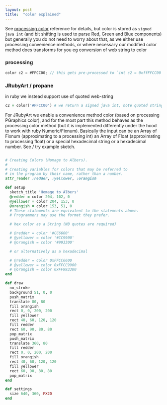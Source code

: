 ```yaml
---
layout: post
title:  "color explained"
---
```

See [processing color][processing] reference for details, but color is stored as `signed java int` (and bit shifting is used to parse Red, Green and Blue components) but generally you do not need to worry about that, as we either use processing convenience methods, or where necessary our modified color method does transforms for you eg conversion of web string to color

### processing ###

```java
color c2 = #FFCC00; // this gets pre-processed to `int c2 = 0xffFFCC00`
```

### JRubyArt / propane ###

in ruby we instead support use of quoted web-string
```ruby
c2 = color('#FFCC00') # we return a signed java int, note quoted string
```

For JRubyArt we enable a convenience method color (based on processing PGraphics color), and for the most part this method behaves as the processing color method (but it is implemented differently under the hood to work with ruby Numeric/Fixnum). Basically the input can be an Array of Fixnum (approximating to a processing int) an Array of Float (approximating to processing float) or a special hexadecimal string or a hexadecimal number. See / try example sketch.

```ruby

# Creating Colors (Homage to Albers).
#
# Creating variables for colors that may be referred to
# in the program by their name, rather than a number.
attr_reader :redder, :yellower, :orangish

def setup
  sketch_title 'Homage to Albers'
  @redder = color 204, 102, 0
  @yellower = color 204, 153, 0
  @orangish = color 153, 51, 0
  # These statements are equivalent to the statements above.
  # Programmers may use the format they prefer.

  # hex color as a String (NB quotes are required)

  # @redder = color '#CC6600'
  # @yellower = color '#CC9900'
  # @orangish = color '#993300'

  # or alternatively as a hexadecimal

  # @redder = color 0xFFCC6600
  # @yellower = color 0xFFCC9900
  # @orangish = color 0xFF993300
end

def draw
  no_stroke
  background 51, 0, 0
  push_matrix
  translate 80, 80
  fill orangish
  rect 0, 0, 200, 200
  fill yellower
  rect 40, 60, 120, 120
  fill redder
  rect 60, 90, 80, 80
  pop_matrix
  push_matrix
  translate 360, 80
  fill redder
  rect 0, 0, 200, 200
  fill orangish
  rect 40, 60, 120, 120
  fill yellower
  rect 60, 90, 80, 80
  pop_matrix
end

def settings
  size 640, 360, FX2D
end

```

[processing]:https://processing.org/reference/color_datatype.html
